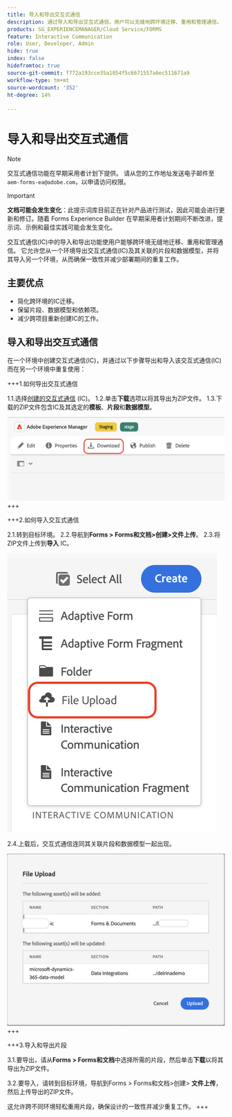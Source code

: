 ```yaml
---
title: 导入和导出交互式通信
description: 通过导入和导出交互式通信，用户可以无缝地跨环境迁移、重用和管理通信。
products: SG_EXPERIENCEMANAGER/Cloud Service/FORMS
feature: Interactive Communication
role: User, Developer, Admin
hide: true
index: false
hidefromtoc: true
source-git-commit: f772a193cce35a1054f5c6671557a6ec511671a9
workflow-type: tm+mt
source-wordcount: '352'
ht-degree: 14%

---
```



# 导入和导出交互式通信

>[!NOTE]
>
> 交互式通信功能在早期采用者计划下提供。 请从您的工作地址发送电子邮件至 `aem-forms-ea@adobe.com`，以申请访问权限。

>[!IMPORTANT]
>
> **文档可能会发生变化**：此提示词库目前正在针对产品进行测试，因此可能会进行更新和修订。随着 Forms Experience Builder 在早期采用者计划期间不断改进，提示词、示例和最佳实践可能会发生变化。

交互式通信(IC)中的导入和导出功能使用户能够跨环境无缝地迁移、重用和管理通信。 它允许您从一个环境导出交互式通信(IC)及其关联的片段和数据模型，并将其导入另一个环境，从而确保一致性并减少部署期间的重复工作。

## 主要优点

- 简化跨环境的IC迁移。
- 保留片段、数据模型和依赖项。
- 减少跨项目重新创建IC的工作。

## 导入和导出交互式通信

在一个环境中创建交互式通信(IC)，并通过以下步骤导出和导入该交互式通信(IC)而在另一个环境中重复使用：

+++1.如何导出交互式通信

1.1.选择[创建的交互式通信](https://experienceleague.adobe.com/en/docs/experience-manager-cloud-service/content/forms/interactive-communication/create-interactive-communication) (IC)。
1.2.单击&#x200B;**下载**&#x200B;选项以将其导出为ZIP文件。
1.3.下载的ZIP文件包含IC及其选定的&#x200B;**模板**、**片段**&#x200B;和&#x200B;**数据模型**。

![查找IC文档](/help/forms/interactive-communication/assets/downloadic.png)
+++

+++2.如何导入交互式通信

2.1.转到目标环境。
2.2.导航到&#x200B;**Forms > Forms和文档>创建>文件上传**。
2.3.将ZIP文件上传到&#x200B;**导入** IC。

![查找IC文档](/help/forms/interactive-communication/assets/uploadfile.png)

2.4.上载后，交互式通信连同其关联片段和数据模型一起出现。

![查找IC文档](/help/forms/interactive-communication/assets/importfragment.png)
+++

+++3.导入和导出片段

3.1.要导出，请从&#x200B;**Forms > Forms和文档**&#x200B;中选择所需的片段，然后单击&#x200B;**下载**&#x200B;以将其导出为ZIP文件。

3.2.要导入，请转到目标环境，导航到Forms > Forms和文档>创建> **文件上传**，然后上传导出的ZIP文件。

这允许跨不同环境轻松重用片段，确保设计的一致性并减少重复工作。
+++
